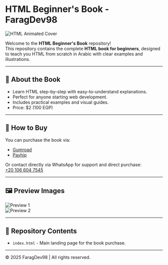 # HTML Beginner's Book - FaragDev98

![HTML Animated Cover](https://media.giphy.com/media/3o7TKtnuHOHHUjR38Y/giphy.gif)

Welcome to the **HTML Beginner's Book** repository!  
This repository contains the complete **HTML book for beginners**, designed to teach you HTML from scratch in Arabic with clear examples and illustrations.

---

## 📘 About the Book

- Learn HTML step-by-step with easy-to-understand explanations.  
- Perfect for anyone starting web development.  
- Includes practical examples and visual guides.  
- Price: $2 (100 EGP)

---

## 🚀 How to Buy

You can purchase the book via:

- [Gumroad](https://faragdev98.gumroad.com/l/htmlbook)  
- [Payhip](https://payhip.com/b/2cJWp)  

Or contact directly via WhatsApp for support and direct purchase:  
[+20 106 604 7545](https://wa.me/201066047545)

---

## 🖼️ Preview Images

![Preview 1](https://i.postimg.cc/149htyPb/premium_photo-1720534084908-bd8dca31a658.jpg)  
![Preview 2](https://i.postimg.cc/149htyPb/premium_photo-1721076216291-063e5f9d3141.jpg)

---

## 📄 Repository Contents

- `index.html` - Main landing page for the book purchase.

---

© 2025 FaragDev98 | All rights reserved.
